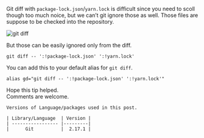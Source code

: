 Git diff with `package-lock.json`/`yarn.lock` is difficult since you need to scoll though too much noice, but we can’t git ignore those as well. Those files are suppose to be checked into the repository.

![git diff](https://s3.ap-south-1.amazonaws.com/revathskumar-blog-images/2018/git-diff/git-diff-package-lock.png)

But those can be easily ignored only from the diff.

    git diff -- ':!package-lock.json' ':!yarn.lock'

You can add this to your default alias for `git diff`.

    alias gd="git diff -- ':!package-lock.json' ':!yarn.lock'"

Hope this tip helped.  
Comments are welcome.

    Versions of Language/packages used in this post.

    | Library/Language  | Version |
    | ----------------- |---------|
    |      Git          |  2.17.1 |
